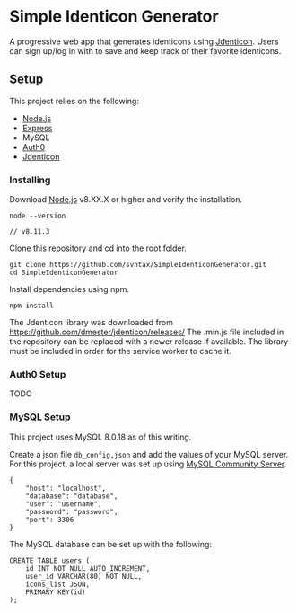 # Simple Identicon Generator

A progressive web app that generates identicons using [Jdenticon](https://jdenticon.com/). Users can sign up/log in with to save and keep track of their favorite identicons.

## Setup

This project relies on the following:

* [Node.js](https://nodejs.org/en/)
* [Express](https://expressjs.com/)
* MySQL
* [Auth0](https://auth0.com/)
* [Jdenticon](https://jdenticon.com/)

### Installing

Download [Node.js](https://nodejs.org/en/) v8.XX.X or higher and verify the installation.

```
node --version

// v8.11.3
```

Clone this repository and cd into the root folder.

```
git clone https://github.com/svntax/SimpleIdenticonGenerator.git
cd SimpleIdenticonGenerator
```

Install dependencies using npm.

```
npm install
```

The Jdenticon library was downloaded from https://github.com/dmester/jdenticon/releases/
The .min.js file included in the repository can be replaced with a newer release if available.
The library must be included in order for the service worker to cache it.

### Auth0 Setup

TODO

### MySQL Setup

This project uses MySQL 8.0.18 as of this writing.

Create a json file `db_config.json` and add the values of your MySQL server. For this project, a local server was set up using [MySQL Community Server](https://dev.mysql.com/downloads/mysql/).

```
{
    "host": "localhost",
    "database": "database",
    "user": "username",
    "password": "password",
    "port": 3306
}
```

The MySQL database can be set up with the following:

```
CREATE TABLE users (
    id INT NOT NULL AUTO_INCREMENT,
    user_id VARCHAR(80) NOT NULL,
    icons_list JSON,
    PRIMARY KEY(id)
);
```